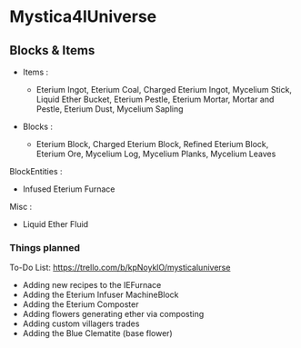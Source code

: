 # Mystica4lUniverse

## Blocks & Items
- Items :
  - Eterium Ingot, Eterium Coal, Charged Eterium Ingot, Mycelium Stick, Liquid Ether Bucket, Eterium Pestle, Eterium Mortar, Mortar and Pestle, Eterium Dust, Mycelium Sapling

- Blocks :
  - Eterium Block, Charged Eterium Block, Refined Eterium Block, Eterium Ore, Mycelium Log, Mycelium Planks, Mycelium Leaves

BlockEntities :
  - Infused Eterium Furnace

Misc :
  - Liquid Ether Fluid


  ### Things planned

  To-Do List:
  https://trello.com/b/kpNoyklO/mysticaluniverse
  
  - Adding new recipes to the IEFurnace
  - Adding the Eterium Infuser MachineBlock
  - Adding the Eterium Composter
  - Adding flowers generating ether via composting
  - Adding custom villagers trades
  - Adding the Blue Clematite (base flower)
